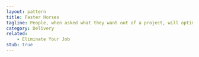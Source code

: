 ```yaml
---
layout: pattern
title: Faster Horses
tagline: People, when asked what they want out of a project, will optimize their existing workflow instead of inventing a new one.
category: Delivery
related:
    - Eliminate Your Job
stub: true
---
```




